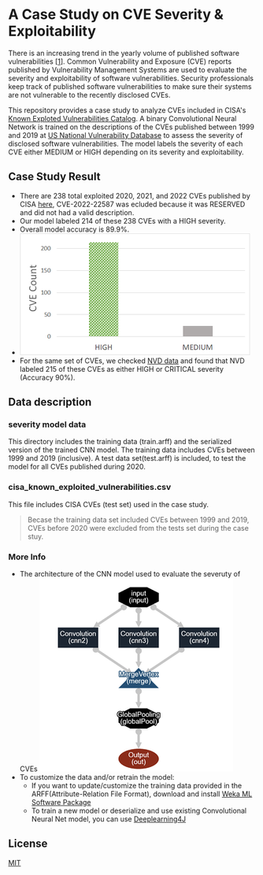 # A Case Study on CVE Severity & Exploitability
There is an increasing trend in the yearly volume of published software vulnerabilities [[1](https://www.techrepublic.com/article/2021-marks-another-record-year-for-security-vulnerabilities/)]. Common Vulnerability and Exposure (CVE) reports published by Vulnerability Management Systems are used to evaluate the severity and exploitability of software vulnerabilities. Security professionals keep track of published software vulnerabilities to make sure their systems are not vulnerable to the recently disclosed CVEs.

This repository provides a case study to analyze CVEs included in CISA's [Known Exploted Vulnerabilities Catalog](https://www.cisa.gov/known-exploited-vulnerabilities-catalog).
A binary Convolutional Neural Network is trained on the descriptions of the CVEs published between 1999 and 2019 at [US National Vulnerability Database](https://nvd.nist.gov/) to assess the severity of disclosed software vulnerabilities. The model labels the severity of each CVE either MEDIUM or HIGH depending on its severity and exploitability.
## Case Study Result
- There are 238 total exploited 2020, 2021, and 2022 CVEs published by CISA [here](https://www.cisa.gov/known-exploited-vulnerabilities-catalog), CVE-2022-22587 was ecluded because it was RESERVED and did not had a valid description.
- Our model labeled 214 of these 238 CVEs with a HIGH severity.
- Overall model accuracy is 89.9%.
- ![alt text](https://github.com/SoftwareDesignLab/automated_cve_severity_analysis/blob/main/chart.png)
- For the same set of CVEs, we checked [NVD data](https://nvd.nist.gov/vuln/data-feeds) and found that NVD labeled 215 of these CVEs as either HIGH or CRITICAL severity (Accuracy 90%). 

## Data description
### severity model data
This directory includes the training data (train.arff) and the serialized version of the trained CNN model. 
The training data includes CVEs between 1999 and 2019 (inclusive). 
A test data set(test.arff) is included, to test the model for all CVEs published during 2020.

### cisa_known_exploited_vulnerabilities.csv
This file includes CISA CVEs (test set) used in the case study.
> Becase the training data set included CVEs between 1999 and 2019, CVEs before 2020 were excluded from the tests set during the case stuy.

### More Info
- The architecture of the CNN model used to evaluate the severuty of CVEs 
![alt text](https://github.com/SoftwareDesignLab/automated_cve_severity_analysis/blob/main/cnn.png)
- To customize the data and/or retrain the model:
  - If you want to update/customize the training data provided in the ARFF(Attribute-Relation File Format), download and install [Weka ML Software Package](https://www.cs.waikato.ac.nz/ml/weka/)
  - To train a new model or deserialize and use existing Convolutional Neural Net model, you can use [Deeplearning4J](https://deeplearning4j.konduit.ai/)

## License
[MIT](https://choosealicense.com/licenses/mit/)